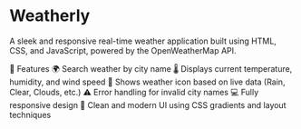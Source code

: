 # Weatherly

A sleek and responsive real-time weather application built using HTML, CSS, and JavaScript, powered by the OpenWeatherMap API.

📌 Features
🌍 Search weather by city name
🌡️ Displays current temperature, humidity, and wind speed
🎯 Shows weather icon based on live data (Rain, Clear, Clouds, etc.)
⚠️ Error handling for invalid city names
💻 Fully responsive design
🎨 Clean and modern UI using CSS gradients and layout techniques
